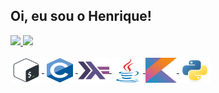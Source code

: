 ## Oi, eu sou o Henrique!

 <div>
  <a href="https://github.com/jhenriquecavalcante">
  <img height="200em" src="https://github-readme-stats.vercel.app/api?username=jhenriquecavalcante&show_icons=true&theme=gruvbox&include_all_commits=true&count_private=true"/>
  <img height="200em" src="https://github-readme-stats.vercel.app/api/top-langs/?username=jhenriquecavalcante&layout=compact&langs_count=7&theme=gruvbox"/>
</div>

<div style="display: inline_block"><br>
  <img align="center" alt="Bash" height="40" width="50" src="https://raw.githubusercontent.com/devicons/devicon/master/icons/bash/bash-original.svg">
  <img align="center" alt="C" height="40" width="50" src="https://raw.githubusercontent.com/devicons/devicon/master/icons/c/c-original.svg">
  <img align="center" alt="Haskell" height="40" width="50" src="https://raw.githubusercontent.com/devicons/devicon/master/icons/haskell/haskell-original.svg">
  <img align="center" alt="Java" height="40" width="50" src="https://raw.githubusercontent.com/devicons/devicon/master/icons/java/java-original.svg">
  <img align="center" alt="Kotlin" height="40" width="50" src="https://raw.githubusercontent.com/devicons/devicon/master/icons/kotlin/kotlin-original.svg">
  <img align="center" alt="Python" height="40" width="50" src="https://raw.githubusercontent.com/devicons/devicon/master/icons/python/python-original.svg">
</div>
